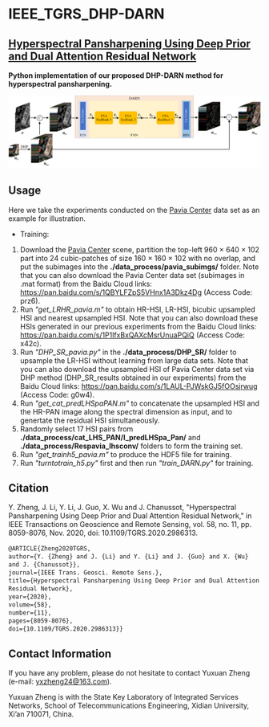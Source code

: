 # IEEE_TGRS_DHP-DARN

## [Hyperspectral Pansharpening Using Deep Prior and Dual Attention Residual Network](https://ieeexplore.ieee.org/document/9076645)

**Python implementation of our proposed DHP-DARN method for hyperspectral pansharpening.**

![Flowchart](https://github.com/yxzheng24/IEEE_TGRS_DHP-DARN/blob/main/Flowchart_TGRS20.png "Overall flowchart of the proposed DHP-DARN method for HS pansharpening.")

## Usage
Here we take the experiments conducted on the [Pavia Center](http://www.ehu.eus/ccwintco/index.php/Hyperspectral_Remote_Sensing_Scenes#Pavia_Centre_scene) data set as an example for illustration.

*   Training:
1.   Download the [Pavia Center](http://www.ehu.eus/ccwintco/index.php/Hyperspectral_Remote_Sensing_Scenes#Pavia_Centre_scene) scene, partition the top-left 960 × 640 × 102 part into 24 cubic-patches of size 160 × 160 × 102 with no overlap, and put the subimages into the __./data_process/pavia_subimgs/__ folder. Note that you can also download the Pavia Center data set (subimages in .mat format) from the Baidu Cloud links: https://pan.baidu.com/s/1QBYLFZpS5VHnx1A3Dkz4Dg (Access Code: prz6).
2.   Run *"get_LRHR_pavia.m"* to obtain HR-HSI, LR-HSI, bicubic upsampled HSI and nearest upsampled HSI. Note that you can also download these HSIs generated in our previous experiments from the Baidu Cloud links: https://pan.baidu.com/s/1P1lfxBxQAXcMsrUnuaPQiQ (Access Code: x42c).
3.   Run *"DHP_SR_pavia.py"* in the __./data_process/DHP_SR/__ folder to upsample the LR-HSI without learning from large data sets. Note that you can also download the upsampled HSI of Pavia Center data set via DHP method (DHP_SR_results obtained in our experiments) from the Baidu Cloud links: https://pan.baidu.com/s/1LAUL-PJWskGJ5fOOsjrwug (Access Code: g0w4).
4.   Run *"get_cat_predLHSpaPAN.m"* to concatenate the upsampled HSI and the HR-PAN image along the spectral dimension as input, and to genertate the residual HSI simultaneously.
5.   Randomly select 17 HSI pairs from __./data_process/cat_LHS_PAN/I_predLHSpa_Pan/__ and __./data_process/Respavia_lhsconv/__ folders to form the training set.
6.   Run *"get_trainh5_pavia.m"* to produce the HDF5 file for training.
7.   Run *"turntotrain_h5.py"* first and then run *"train_DARN.py"* for training.

## Citation
Y. Zheng, J. Li, Y. Li, J. Guo, X. Wu and J. Chanussot, "Hyperspectral Pansharpening Using Deep Prior and Dual Attention Residual Network," in IEEE Transactions on Geoscience and Remote Sensing, vol. 58, no. 11, pp. 8059-8076, Nov. 2020, doi: 10.1109/TGRS.2020.2986313.

    @ARTICLE{Zheng2020TGRS,
    author={Y. {Zheng} and J. {Li} and Y. {Li} and J. {Guo} and X. {Wu} and J. {Chanussot}},
    journal={IEEE Trans. Geosci. Remote Sens.}, 
    title={Hyperspectral Pansharpening Using Deep Prior and Dual Attention Residual Network}, 
    year={2020},
    volume={58},
    number={11},
    pages={8059-8076},
    doi={10.1109/TGRS.2020.2986313}}


## Contact Information
If you have any problem, please do not hesitate to contact Yuxuan Zheng (e-mail: yxzheng24@163.com).

Yuxuan Zheng is with the State Key Laboratory of Integrated Services Networks, School of Telecommunications Engineering, Xidian University, Xi’an 710071, China.
